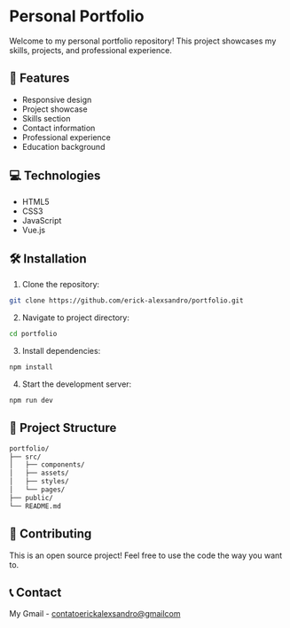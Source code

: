 # Personal Portfolio

Welcome to my personal portfolio repository! This project showcases my skills, projects, and professional experience.

## 🚀 Features

- Responsive design
- Project showcase
- Skills section
- Contact information
- Professional experience
- Education background

## 💻 Technologies

- HTML5
- CSS3
- JavaScript
- Vue.js

## 🛠️ Installation

1. Clone the repository:

```bash
git clone https://github.com/erick-alexsandro/portfolio.git
```

2. Navigate to project directory:

```bash
cd portfolio
```

3. Install dependencies:

```bash
npm install
```

4. Start the development server:

```bash
npm run dev
```

## 📁 Project Structure

```bash
portfolio/
├── src/
│   ├── components/
│   ├── assets/
│   ├── styles/
│   └── pages/
├── public/
└── README.md
```

## 🤝 Contributing

This is an open source project! Feel free to use the code the way you want to.

## 📞 Contact

My Gmail - [contatoerickalexsandro@gmailcom](mailto:contatoerickalexsandro@gmail.com)
